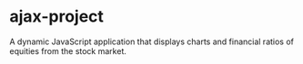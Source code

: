 # ajax-project

A dynamic JavaScript application that displays charts and financial ratios of equities from the stock market.
